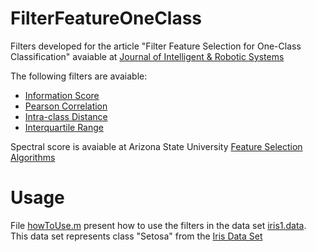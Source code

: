 # FilterFeatureOneClass

Filters developed for the article "Filter Feature Selection for One-Class Classification" avaiable at [Journal of Intelligent & Robotic Systems](http://link.springer.com/article/10.1007%2Fs10846-014-0101-2)

The following filters are avaiable:

- [Information Score](InformationScore.m)
- [Pearson Correlation](PearsonCorrelation.m)
- [Intra-class Distance](IntraClassDistance.m)
- [Interquartile Range](InterquartileRange.m)

Spectral score is avaiable at Arizona State University [Feature Selection Algorithms](http://featureselection.asu.edu/software.php)

# Usage

File [howToUse.m](howToUse.m) present how to use the filters in the data set [iris1.data](iris1.data). This data set represents class "Setosa" from the [Iris Data Set](https://archive.ics.uci.edu/ml/datasets/Iris)
